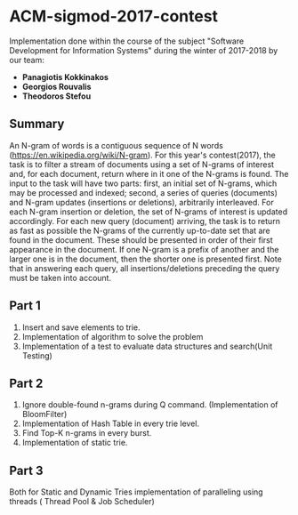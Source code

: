 # ACM-sigmod-2017-contest

Implementation done within the course of the subject "Software Development for Information Systems" during the winter of 2017-2018 by our team:

* **Panagiotis Kokkinakos** <br>
* **Georgios Rouvalis** <br>
* **Theodoros Stefou** <br>

## Summary

An N-gram of words is a contiguous sequence of N words (https://en.wikipedia.org/wiki/N-gram). For this year's contest(2017), the task is to filter a stream of documents using a set of N-grams of interest and, for each document, return where in it one of the N-grams is found. The input to the task will have two parts: first, an initial set of N-grams, which may be processed and indexed; second, a series of queries (documents) and N-gram updates (insertions or deletions), arbitrarily interleaved. For each N-gram insertion or deletion, the set of N-grams of interest is updated accordingly. For each new query (document) arriving, the task is to return as fast as possible the N-grams of the currently up-to-date set that are found in the document. These should be presented in order of their first appearance in the document. If one N-gram is a prefix of another and the larger one is in the document, then the shorter one is presented first. Note that in answering each query, all insertions/deletions preceding the query must be taken into account.

## Part 1

1. Insert and save elements to trie.
2. Implementation of algorithm to solve the problem
3. Implementation of a test to evaluate data structures and search(Unit Testing)

## Part 2

1. Ignore double-found n-grams during Q command. (Implementation of BloomFilter)
2. Implementation of Hash Table in every trie level.
3. Find Top-K n-grams in every burst.
4. Implementation of static trie.

## Part 3

Both for Static and Dynamic Tries implementation of paralleling using threads ( Thread Pool & Job Scheduler)
